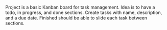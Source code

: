 Project is a basic Kanban board for task management. Idea is to have a todo, in progress, and done sections. 
Create tasks with name, description, and a due date. 
Finished should be able to slide each task between sections. 
